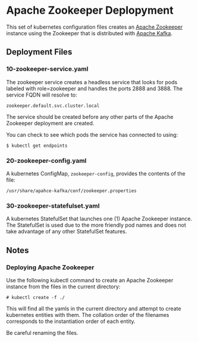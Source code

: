 # Apache Zookeeper Deplopyment

This set of kubernetes configuration files creates an [Apache Zookeeper][1]
instance using the Zookeeper that is distributed with [Apache Kafka][2].

## Deployment Files

### 10-zookeeper-service.yaml 

The zookeeper service creates a headless service that looks for pods
labeled with role=zookeeper and handles the ports 2888 and 3888.
The service FQDN will resolve to:

```
zookeeper.default.svc.cluster.local
```
	
The service should be created before any other parts of the Apache
Zookeeper deployment are created.

You can check to see which pods the service has connected to using:

```
$ kubectl get endpoints
```


### 20-zookeeper-config.yaml 

A kubernetes ConfigMap, ```zookeeper-config```, provides the contents
of the file:

```
/usr/share/apahce-kafka/conf/zookeeper.properties
```

### 30-zookeeper-statefulset.yaml 

A kubernetes StatefulSet that launches one (1) Apache Zookeeper
instance.  The StatefulSet is used due to the more friendly pod names
and does not take advantage of any other StatefulSet features.


## Notes

### Deploying Apache Zookeeper

Use the following kubectl command to create an Apache Zookeeper
instance from the files in the current directory:

```
# kubectl create -f ./
```

This will find all the yamls in the current directory and attempt to
create kubernetes entities with them. The collation order of the
filenames corresponds to the instantiation order of each entity.

Be careful renaming the files.



[1]: https://zookeeper.apache.org
[2]: https://kafka.apache.org
